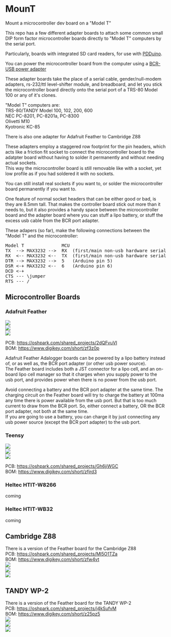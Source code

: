 # MounT
Mount a microcontroller dev board on a "Model T"

This repo has a few different adapter boards to attach some common small DIP form factor microcontroller boards directly to "Model T" computers by the serial port.

Particularly, boards with integrated SD card readers, for use with [PDDuino](https://github.com/bkw777/PDDuino).

You can power the microcontroller board from the computer using a [BCR-USB power adapter](https://github.com/bkw777/BCR_Breakout)

These adapter boards take the place of a serial cable, gender/null-modem adapters, rs-232/ttl level-shifter module, and breadboard, and let you stick the microcontroller board directly onto the serial port of a TRS-80 Model 100 or any of it's clones.

"Model T" computers are:  
 TRS-80/TANDY Model 100, 102, 200, 600  
 NEC PC-8201, PC-8201a, PC-8300  
 Olivetti M10  
 Kyotronic KC-85  

There is also one adapter for Adafruit Feather to Cambridge Z88

These adapters employ a staggered row footprint for the pin headers, which acts like a friction fit socket to connect the microcontroller board to the adatpter board without having to solder it permanently and without needing actual sockets.<br>
This way the microcontroller board is still removable like with a socket, yet low profile as if you had soldered it with no sockets.<br>

You can still install real sockets if you want to, or solder the microcontroller board permanently if you want to.

One feature of normal socket headers that can be either good or bad, is they are 8.5mm tall. That makes the controller board stick out more than it needs to, but it also provides a handy space between the microcontroller board and the adapter board where you can stuff a lipo battery, or stuff the excess usb cable from the BCR port adapter.

These adapers (so far), make the following connections between the "Model T" and the microcontroller:
<pre>
Model T              MCU
TX  --> MAX3232 -->  RX  (first/main non-usb hardware serial port RX pin)
RX  <-- MAX3232 <--  TX  (first/main non-usb hardware serial port TX pin)
DTR --> MAX3232 -->  5   (Arduino pin 5)
DSR <-+ MAX3232 <--  6   (Arduino pin 6)
DCD <-+
CTS --- \jumper
RTS --- /
</pre>

## Microcontroller Boards  

### Adafruit Feather
![](MounT_Feather_1.jpg)  
![](MounT_Feather_2.jpg)  
![](MounT_Feather.svg)  

PCB: <https://oshpark.com/shared_projects/2dQFvuVI><br>
BOM: <https://www.digikey.com/short/zf3z0p>

Adafruit Feather Adalogger boards can be powered by a lipo battery instead of, or as well as, the BCR port adapter (or other usb power source).<br>
The Feather board includes both a JST connector for a lipo cell, and an on-board lipo cell manager so that it charges when you supply power to the usb port, and provides power when there is no power from the usb port.<br>

Avoid connecting a battery and the BCR port adapter at the same time. The charging circuit on the Feather board will try to charge the battery at 100ma any time there is power available from the usb port. But that is too much current to draw from the BCR port. So, either connect a battery, OR the BCR port adapter, not both at the same time.<br>
If you are going to use a battery, you can charge it by just connecting any usb power source (except the BCR port adapter) to the usb port.

### Teensy
![](MounT_Teensy_1.jpg)  
![](MounT_Teensy_2.jpg)  
![](MounT_Teensy.svg)  

PCB: <https://oshpark.com/shared_projects/Gh6jiWGC><br>
BOM: <https://www.digikey.com/short/zfjrd3>

### Heltec HTIT-W8266
coming

### Heltec HTIT-WB32
coming

## Cambridge Z88
There is a version of the Feather board for the Cambridge Z88  
PCB: <https://oshpark.com/shared_projects/Ml5O1TZa>  
BOM: <https://www.digikey.com/short/zfw4vt>  
![](MounT_Feather_Z88_1.jpg)  
![](MounT_Feather_Z88_2.jpg)  
![](MounT_Feather_Z88.svg)  

## TANDY WP-2
There is a version of the Feather board for the TANDY WP-2  
PCB: <https://oshpark.com/shared_projects/j4kSufvM>  
BOM: <https://www.digikey.com/short/z25pz5>  
![](MounT_Feather_WP-2_1.jpg)  
![](MounT_Feather_WP-2_2.jpg)  
![](MounT_Feather_WP-2.svg)  
